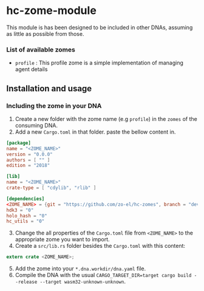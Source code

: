 # hc-zome-module

This module is has been designed to be included in other DNAs, assuming as little as possible from those.

### List of available zomes

- `profile` : This profile zome is a simple implementation of managing agent details

## Installation and usage

### Including the zome in your DNA

1. Create a new folder with the zome name (e.g `profile`) in the `zomes` of the consuming DNA.
2. Add a new `Cargo.toml` in that folder. paste the bellow content in.

```toml
[package]
name = "<ZOME_NAME>"
version = "0.0.0"
authors = [ "" ]
edition = "2018"

[lib]
name = "<ZOME_NAME>"
crate-type = [ "cdylib", "rlib" ]

[dependencies]
<ZOME_NAME> = {git = "https://github.com/zo-el/hc-zomes", branch = "develop", package = "<ZOME_NAME>"}
hdk3 = "0"
holo_hash = "0"
hc_utils = "0"
```

3. Change the all properties of the `Cargo.toml` file from `<ZOME_NAME>` to the appropriate zome you want to import.
4. Create a `src/lib.rs` folder besides the `Cargo.toml` with this content:

```rust
extern crate <ZOME_NAME>;
```

5. Add the zome into your `*.dna.workdir/dna.yaml` file.
6. Compile the DNA with the usual `CARGO_TARGET_DIR=target cargo build --release --target wasm32-unknown-unknown`.

